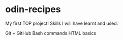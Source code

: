 # odin-recipes
My first TOP project! 
Skills I will have learnt and used: 

Git + GitHub
Bash commands
HTML basics